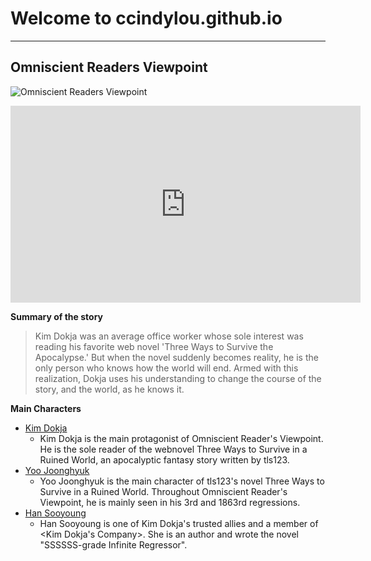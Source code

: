 # Welcome to ccindylou.github.io
---
## Omniscient Readers Viewpoint
![Omniscient Readers Viewpoint](https://user-images.githubusercontent.com/118245497/202373289-dc23f75d-3faa-4636-a6a1-a24b1b0042b8.png)

<iframe width="560" height="315" src="https://www.youtube.com/embed/8OHzcTtoLo4" title="YouTube video player" frameborder="0" allow="accelerometer; autoplay; clipboard-write; encrypted-media; gyroscope; picture-in-picture" allowfullscreen></iframe>

**Summary of the story**
> Kim Dokja was an average office worker whose sole interest was reading his favorite web novel 'Three Ways to Survive the Apocalypse.' But when the novel suddenly becomes reality, he is the only person who knows how the world will end. Armed with this realization, Dokja uses his understanding to change the course of the story, and the world, as he knows it.

**Main Characters**
- [Kim Dokja](https://omniscient-readers-viewpoint.fandom.com/wiki/Kim_Dokja#:~:text=Kim%20Dokja%20is%20the%20main,%2C%20Yoo%20Joonghyuk's%20sponsor.)
   - Kim Dokja is the main protagonist of Omniscient Reader's Viewpoint. He is the sole reader of the webnovel Three Ways to Survive in a Ruined World, an apocalyptic fantasy story written by tls123.
- [Yoo Joonghyuk](https://omniscient-readers-viewpoint.fandom.com/wiki/Yoo_Joonghyuk)
   - Yoo Joonghyuk is the main character of tls123's novel Three Ways to Survive in a Ruined World. Throughout Omniscient Reader's Viewpoint, he is mainly seen in his 3rd and 1863rd regressions.
- [Han Sooyoung](https://omniscient-readers-viewpoint.fandom.com/wiki/Han_Sooyoung)
   - Han Sooyoung is one of Kim Dokja's trusted allies and a member of <Kim Dokja's Company>. She is an author and wrote the novel "SSSSSS-grade Infinite Regressor".




